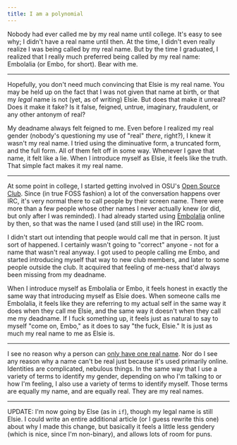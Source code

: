 ```yaml
---
title: I am a polynomial
---
```


Nobody had ever called me by my real name until college. It's easy to see why;
I didn't have a real name until then. At the time, I didn't even really realize
I was being called by my real name. But by the time I graduated, I realized
that I really much preferred being called by my real name: Embolalia (or Embo,
for short). Bear with me.

---

Hopefully, you don't need much convincing that Elsie is my real name. You may
be held up on the fact that I was not given that name at birth, or that my
*legal* name is not (yet, as of writing) Elsie.  But does that make it unreal?
Does it make it fake? Is it false, feigned, untrue, imaginary, fraudulent, or
any other antonym of real?

My deadname always felt feigned to me. Even before I realized my real gender
(nobody's questioning my use of "real" *there*, right?), I knew it wasn't my
real name. I tried using the diminuative form, a truncated form, and the full
form. All of them felt off in some way. Whenever I gave that name, it felt
like a lie. When I introduce myself as Elsie, it feels like the truth. That
simple fact makes it my real name.

---

At some point in college, I started getting involved in OSU's
[Open Source Club](http://opensource.osu.edu). Since (in true FOSS fashion) a
lot of the conversation happens over IRC, it's very normal there to call people
by their screen name. There were more than a few people whose other names I
never actually knew (or did, but only after I was reminded). I had already
started using
[Embolalia](https://embolalia.com/where-the-name-and-flag-came-from.html)
online by then, so that was the name I used (and still use) in the IRC room.

I didn't start out intending that people would call me that in person. It just
sort of happened. I certainly wasn't going to "correct" anyone - not for a name
that wasn't real anyway. I got used to people calling me Embo, and started
introducing myself that way to new club members, and later to some people
outside the club. It acquired that feeling of me-ness that'd always been
missing from my deadname.

When I introduce myself as Embolalia or Embo, it feels honest in exactly the
same way that introducing myself as Elsie does. When someone calls me
Embolalia, it feels like they are referring to my actual self in the same way
it does when they call me Elsie, and the same way it doesn't when they call me
my deadname. If I fuck something up, it feels just as natural to say to myself
"come on, Embo," as it does to say "the fuck, Elsie." It is just as much my
real name to me as Elsie is.

---

I see no reason why a person can
[only have one real name](http://www.kalzumeus.com/2010/06/17/falsehoods-programmers-believe-about-names/).
Nor do I see any reason why a name can't be real just because it's used
primarily online.  Identities are complicated, nebulous things. In the same way
that I use a variety of terms to identify my gender, depending on who I'm
talking to or how I'm feeling, I also use a variety of terms to identify
myself. Those terms are equally my name, and are equally real. They are my real
names.

---

UPDATE: I'm now going by Else (as in `if`), though my legal name is still
Elsie. I could write an entire additional article (or I guess rewrite this one)
about why I made this change, but basically it feels a little less gendery
(which is nice, since I'm non-binary), and allows lots of room for puns.
